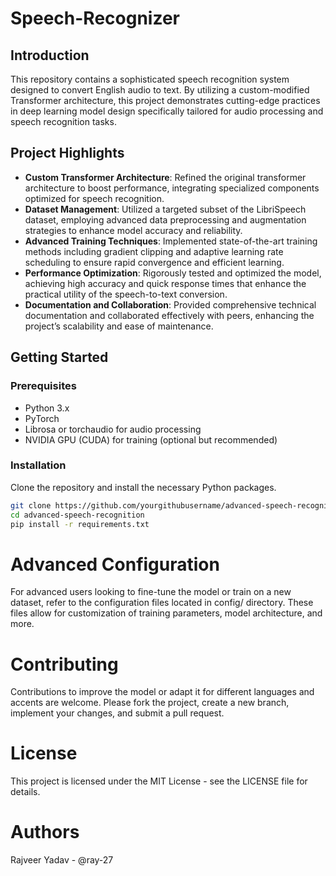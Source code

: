 # Speech-Recognizer

## Introduction
This repository contains a sophisticated speech recognition system designed to convert English audio to text. By utilizing a custom-modified Transformer architecture, this project demonstrates cutting-edge practices in deep learning model design specifically tailored for audio processing and speech recognition tasks.

## Project Highlights

- **Custom Transformer Architecture**: Refined the original transformer architecture to boost performance, integrating specialized components optimized for speech recognition.
- **Dataset Management**: Utilized a targeted subset of the LibriSpeech dataset, employing advanced data preprocessing and augmentation strategies to enhance model accuracy and reliability.
- **Advanced Training Techniques**: Implemented state-of-the-art training methods including gradient clipping and adaptive learning rate scheduling to ensure rapid convergence and efficient learning.
- **Performance Optimization**: Rigorously tested and optimized the model, achieving high accuracy and quick response times that enhance the practical utility of the speech-to-text conversion.
- **Documentation and Collaboration**: Provided comprehensive technical documentation and collaborated effectively with peers, enhancing the project’s scalability and ease of maintenance.

## Getting Started

### Prerequisites
- Python 3.x
- PyTorch
- Librosa or torchaudio for audio processing
- NVIDIA GPU (CUDA) for training (optional but recommended)

### Installation
Clone the repository and install the necessary Python packages.

```bash
git clone https://github.com/yourgithubusername/advanced-speech-recognition.git
cd advanced-speech-recognition
pip install -r requirements.txt
```
# Advanced Configuration
For advanced users looking to fine-tune the model or train on a new dataset, refer to the configuration files located in config/ directory. These files allow for customization of training parameters, model architecture, and more.

# Contributing
Contributions to improve the model or adapt it for different languages and accents are welcome. Please fork the project, create a new branch, implement your changes, and submit a pull request.

# License
This project is licensed under the MIT License - see the LICENSE file for details.

# Authors
Rajveer Yadav - @ray-27